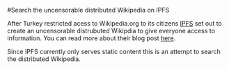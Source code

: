 #Search the uncensorable distributed Wikipedia on IPFS

After Turkey restricted acess to Wikipedia.org to its citizens [IPFS](ipfs.io) set out to create an uncensorable distrubuted Wikipdia to give everyone access to information. You can read more about their blog post [here](https://blog.ipfs.io/24-uncensorable-wikipedia/). 

Since IPFS currently only serves static content this is an attempt to search the distributed Wikipedia.
